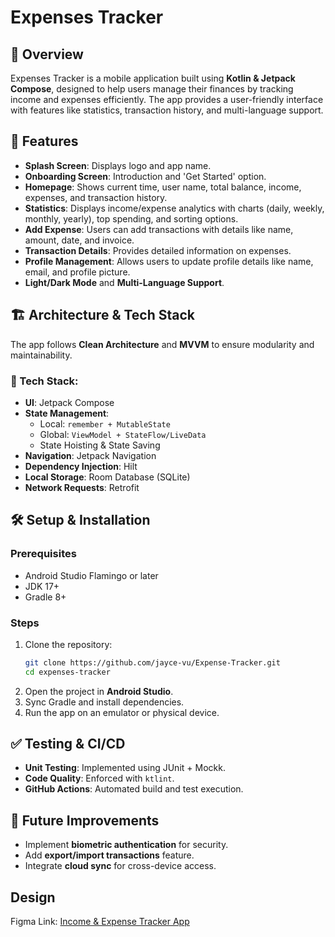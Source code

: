 # Expenses Tracker

## 📌 Overview
Expenses Tracker is a mobile application built using **Kotlin & Jetpack Compose**, designed to help users manage their finances by tracking income and expenses efficiently. The app provides a user-friendly interface with features like statistics, transaction history, and multi-language support.

## 🎯 Features
- **Splash Screen**: Displays logo and app name.
- **Onboarding Screen**: Introduction and 'Get Started' option.
- **Homepage**: Shows current time, user name, total balance, income, expenses, and transaction history.
- **Statistics**: Displays income/expense analytics with charts (daily, weekly, monthly, yearly), top spending, and sorting options.
- **Add Expense**: Users can add transactions with details like name, amount, date, and invoice.
- **Transaction Details**: Provides detailed information on expenses.
- **Profile Management**: Allows users to update profile details like name, email, and profile picture.
- **Light/Dark Mode** and **Multi-Language Support**.

## 🏗 Architecture & Tech Stack
The app follows **Clean Architecture** and **MVVM** to ensure modularity and maintainability.

### 📌 Tech Stack:
- **UI**: Jetpack Compose
- **State Management**:
  - Local: `remember + MutableState`
  - Global: `ViewModel + StateFlow/LiveData`
  - State Hoisting & State Saving
- **Navigation**: Jetpack Navigation
- **Dependency Injection**: Hilt
- **Local Storage**: Room Database (SQLite)
- **Network Requests**: Retrofit

## 🛠 Setup & Installation
### Prerequisites
- Android Studio Flamingo or later
- JDK 17+
- Gradle 8+

### Steps
1. Clone the repository:
   ```bash
   git clone https://github.com/jayce-vu/Expense-Tracker.git
   cd expenses-tracker
   ```
2. Open the project in **Android Studio**.
3. Sync Gradle and install dependencies.
4. Run the app on an emulator or physical device.

## ✅ Testing & CI/CD
- **Unit Testing**: Implemented using JUnit + Mockk.
- **Code Quality**: Enforced with `ktlint`.
- **GitHub Actions**: Automated build and test execution.

## 🚀 Future Improvements
- Implement **biometric authentication** for security.
- Add **export/import transactions** feature.
- Integrate **cloud sync** for cross-device access.

## Design
Figma Link: [Income & Expense Tracker App](https://www.figma.com/design/IJtQYdPm2PQKRm103G9cgv/Income-%26-Expense-Tracker-App-(Community)-(Copy)?node-id=0-1&t=DgN7UoITdaIcrEvb-1)


